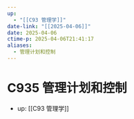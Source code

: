 ```yaml
---
up:
  - "[[C93 管理学]]"
date-link: "[[2025-04-06]]"
date: 2025-04-06
ctime-p: 2025-04-06T21:41:17
aliases:
  - 管理计划和控制
---
```


# C935 管理计划和控制

- up: [[C93 管理学]]
